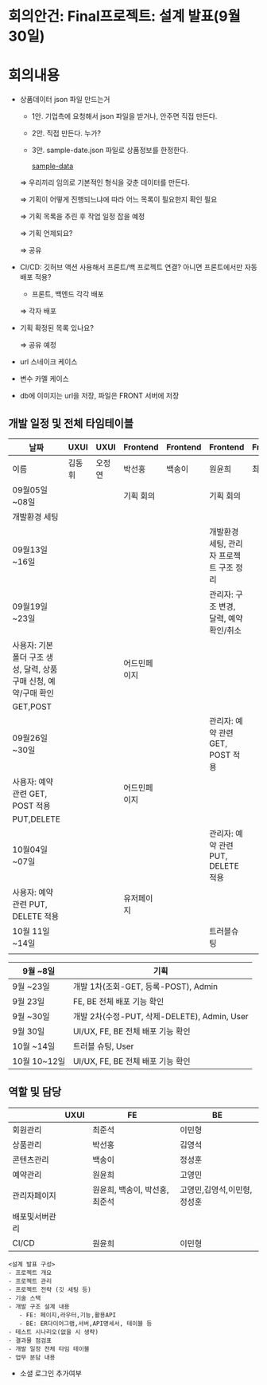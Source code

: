 # 회의안건: Final프로젝트: 설계 발표(9월30일)

# 회의내용

- 상품데이터 json 파일 만드는거
    - 1안. 기업측에 요청해서 json 파일을 받거나, 안주면 직접 만든다.
    - 2안. 직접 만든다. 누가?
    - 3안. sample-date.json 파일로 상품정보를 한정한다.
        
        [sample-data](https://s3-us-west-2.amazonaws.com/secure.notion-static.com/8fd141eb-063d-403f-932f-b21c51bbc5a7/Untitled.json)
        
    
    ⇒ 우리끼리 임의로 기본적인 형식을 갖춘 데이터를 만든다.
    
    ⇒ 기획이 어떻게 진행되느냐에 따라 어느 목록이 필요한지 확인 필요
    
    ⇒ 기획 목록을 추린 후 작업 일정 잡을 예정
    
    ⇒ 기획 언제되요?
    
    ⇒ 공유
    
- CI/CD: 깃허브 액션 사용해서 프론트/백 프로젝트 연결? 아니면 프론트에서만 자동 배포 적용?
    - 프론트, 백엔드 각각 배포
    
    ⇒ 각자 배포
    
- 기획 확정된 목록 있나요?
    
    ⇒ 공유 예정
    
- url 스네이크 케이스
- 변수 카멜 케이스
- db에 이미지는 url을 저장, 파일은 FRONT 서버에 저장

## 개발 일정 및 전체 타임테이블

| 날짜 | UXUI | UXUI | Frontend | Frontend | Frontend | Frontend | Backend | Backend | Backend | Backend |
| --- | --- | --- | --- | --- | --- | --- | --- | --- | --- | --- |
| 이름 | 김동휘 | 오정연 | 박선홍 | 백송이 | 원윤희 | 최준석 | 고영민 | 김영석 | 이민형 | 정성훈 |
| 09월05일~08일 |  |  | 기획 회의 |  | 기획 회의 |  |  | 기획 회의
개발환경 세팅 |  |  |
| 09월13일~16일 |  |  |  |  | 개발환경 세팅, 관리자 프로젝트 구조 정리 |  |  | 프로젝트 설계 |  |  |
| 09월19일~23일 |  |  |  |  | 관리자: 구조 변경, 달력, 예약 확인/취소
사용자: 기본 폴더 구조 생성, 달력, 상품 구매 신청, 예약/구매 확인 |  |  | 어드민페이지
GET,POST |  |  |
| 09월26일~30일 |  |  |  |  | 관리자: 예약 관련 GET, POST 적용
사용자: 예약 관련 GET, POST 적용 |  |  | 어드민페이지
PUT,DELETE |  |  |
| 10월04일~07일 |  |  |  |  | 관리자: 예약 관련 PUT, DELETE 적용
사용자: 예약 관련 PUT, DELETE 적용 |  |  | 유저페이지 |  |  |
| 10월 11일~14일 |  |  |  |  | 트러블슈팅 |  |  | 트러블슈팅 |  |  |
|  |  |  |  |  |  |  |  |  |  |  |

| 9월 ~8일 | 기획 |
| --- | --- |
| 9월 ~23일 | 개발 1차(조회-GET, 등록-POST),  Admin |
| 9월 23일 | FE, BE 전체 배포 기능 확인 |
| 9월 ~30일 | 개발 2차(수정-PUT, 삭제-DELETE), Admin, User |
| 9월 30일 | UI/UX, FE, BE 전체 배포 기능 확인 |
| 10월 ~14일 | 트러블 슈팅, User |
| 10월 10~12일 | UI/UX, FE, BE 전체 배포 기능 확인 |

## 역할 및 담당

|  | UXUI | FE | BE |
| --- | --- | --- | --- |
| 회원관리 |  | 최준석 | 이민형 |
| 상품관리 |  | 박선홍 | 김영석 |
| 콘텐츠관리 |  | 백송이 | 정성훈 |
| 예약관리 |  | 원윤희 | 고영민 |
| 관리자페이지 |  | 원윤희, 백송이, 박선홍, 최준석 | 고영민,김영석,이민형,정성훈 |
| 배포및서버관리
CI/CD |  | 원윤희 | 이민형 |

```
<설계 발표 구성>
- 프로젝트 개요
- 프로젝트 관리
- 프로젝트 전략 (깃 세팅 등)
- 기술 스택
- 개발 구조 설계 내용
   - FE: 페이지,라우터,기능,활용API
   - BE: ER다이어그램,서버,API명세서, 테이블 등
- 테스트 시나리오(없을 시 생략)
- 결과물 점검표
- 개발 일정 전체 타임 테이블
- 업무 분담 내용
```

- 소셜 로그인 추가여부
